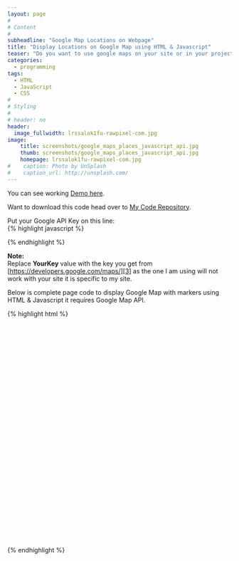 ```yaml
---
layout: page
#
# Content
#
subheadline: "Google Map Locations on Webpage"
title: "Display Locations on Google Map using HTML & Javascript"
teaser: "Do you want to use google maps on your site or in your project and wondering where to start? Than you likely will like the integration of <em>Google Maps</em>. It enables you to display Maps and put locations marakers on maps that looks in each browser delicious."
categories:
  - programming
tags:
  - HTML
  - JavaScript
  - CSS
#
# Styling
# 
# header: no
header:
  image_fullwidth: lrssalok1fu-rawpixel-com.jpg
image:
    title: screenshots/google_maps_places_javascript_api.jpg
    thumb: screenshots/google_maps_places_javascript_api.jpg
    homepage: lrssalok1fu-rawpixel-com.jpg
#    caption: Photo by UnSplash
#    caption_url: http://unsplash.com/
---
```


You can see working [Demo here][1].<br/>

Want to download this code head over to [My Code Repository][2].<br/>

Put your Google API Key on this line:<br/>
{% highlight javascript %}
<script type="text/javascript" src="https://maps.googleapis.com/maps/api/js?key=YourKey"></script>
{% endhighlight %}

<b>Note:</b><br/>
Replace <b>YourKey</b> value with the key you get from [https://developers.google.com/maps/][3] as the one I am using will not work with your site it is specific to my site.

Below is complete page code to display Google Map with markers using HTML & Javascript it requires Google Map API.<br/>

{% highlight html %}
<html>
<head>
    <meta name="viewport" content="width=device-width" />
    <title>Index</title>
</head>
<body>
    <div id="divMap" style="width: 500px; height: 500px">
    </div>
    <script type="text/javascript" src="https://maps.googleapis.com/maps/api/js?key=AIzaSyBip14VfDly0JQJXcMDy7wUVIdS-MfAiVo"></script>
    <script type="text/javascript">
        var markers = [{'title': 'Islamabad','lat': '33.669300','lng': '72.844800','description': 'Capital City of Pakistan. Lush green and great views and weather.'},{'title': 'Lahore','lat': '31.924600','lng': '74.284700','description': 'Lahore City of Lively People, is the Heart of the Pakistani Province Punjab.'}];
        window.onload = function () {
            var mapOptions = {
                center: new google.maps.LatLng(markers[0].lat, markers[0].lng),
                zoom: 7,
                mapTypeId: google.maps.MapTypeId.ROADMAP,
                //disableDefaultUI: true
                panControl: true,
                zoomControl: true,
                mapTypeControl: true,
                scaleControl: true,
                streetViewControl: true,
                overviewMapControl: true,
                rotateControl: true,
                mapTypeId: google.maps.MapTypeId.TERRAIN
            };
            var infoWindow = new google.maps.InfoWindow();
            var map = new google.maps.Map(document.getElementById("divMap"), mapOptions);
            for (i = 0; i < markers.length; i++) {
                var data = markers[i]
                var myLatlng = new google.maps.LatLng(data.lat, data.lng);
                var marker = new google.maps.Marker({
                    position: myLatlng,
                    map: map,
                    title: data.title,
                    animation: google.maps.Animation.BOUNCE
                });
                (function (marker, data) {
                    google.maps.event.addListener(marker, "click", function (e) {
                        infoWindow.setContent(data.description);
                        infoWindow.open(map, marker);
                    });
                })(marker, data);
            }
        }
    </script>

</body>
</html>
{% endhighlight %}


 [1]: https://gilyas.github.io/google_maps_apis.github.io/google_maps_places_api/google_map_places.html
 [2]: https://github.com/gilyas/google_maps_apis.github.io
 [2]: https://developers.google.com/maps/
